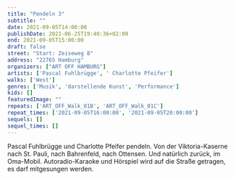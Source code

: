 ```yaml
---
title: "Pendeln 3"
subtitle: ""
date: 2021-09-05T14:00:00
publishDate: 2021-06-25T19:40:36+02:00
end: 2021-09-05T15:00:00
draft: false
street: "Start: Zeiseweg 8"
address: "22765 Hamburg"
organizers: ["ART OFF HAMBURG"]
artists: ['Pascal Fuhlbrügge', ' Charlotte Pfeifer']
walks: ['West']
genres: ['Musik', 'darstellende Kunst', 'Performance']
kids: []
featuredImage: ""
repeats: ['ART_OFF_Walk_01B', 'ART_OFF_Walk_01C']
repeat_times: ['2021-09-05T16:00:00', '2021-09-05T20:00:00']
sequels: []
sequel_times: []
---
```


Pascal Fuhlbrügge und Charlotte Pfeifer pendeln. Von der Viktoria-Kaserne nach St. Pauli, nach Bahrenfeld, nach Ottensen. Und natürlich zurück, im Oma-Mobil. Autoradio-Karaoke und Hörspiel wird auf die Straße getragen, es darf mitgesungen werden. 